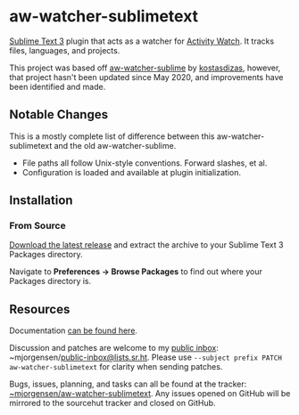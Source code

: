 # aw-watcher-sublimetext

[Sublime Text 3][st3] plugin that acts as a watcher for
[Activity Watch][activity-watch]. It tracks files, languages, and
projects.

[st3]:https://sublimetext.com
[activity-watch]:https://activitywatch.net/

This project was based off [aw-watcher-sublime][aw-watcher-sublime] by 
[kostasdizas][kostasdizas], however, that project hasn't been updated
since May 2020, and improvements have been identified and made.

[aw-watcher-sublime]:https://github.com/kostasdizas/aw-watcher-sublime
[kostasdizas]:https://github.com/kostasdizas

## Notable Changes

This is a mostly complete list of difference between this
aw-watcher-sublimetext and the old aw-watcher-sublime.

* File paths all follow Unix-style conventions. Forward slashes, et al.
* Configuration is loaded and available at plugin initialization.

## Installation

### From Source

[Download the latest release][releases] and extract the archive to your
Sublime Text 3 Packages directory.

Navigate to **Preferences -> Browse Packages** to find out where your
Packages directory is.

[releases]:https://git.sr.ht/~mjorgensen/aw-watcher-sublimetext/refs

## Resources

Documentation [can be found here][man]. 

Discussion and patches are welcome to my [public inbox][public-inbox]:
~mjorgensen/public-inbox@lists.sr.ht. Please use `--subject prefix PATCH
aw-watcher-sublimetext` for clarity when sending patches.

Bugs, issues, planning, and tasks can all be found at the tracker: 
[~mjorgensen/aw-watcher-sublimetext][todo]. Any issues opened on GitHub
will be mirrored to the sourcehut tracker and closed on GitHub.

[man]:https://man.sr.ht/~mjorgensen/aw-watcher-sublimetext
[public-inbox]:https://lists.sr.ht/~mjorgensen/public-inbox
[todo]:https://todo.sr.ht/~mjorgensen/aw-watcher-sublimetext